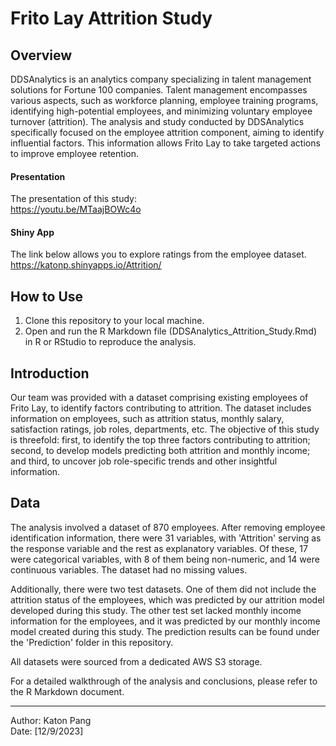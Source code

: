 # Frito Lay Attrition Study

## Overview

DDSAnalytics is an analytics company specializing in talent management solutions for Fortune 100 companies. Talent management encompasses various aspects, such as workforce planning, employee training programs, identifying high-potential employees, and minimizing voluntary employee turnover (attrition). The analysis and study conducted by DDSAnalytics specifically focused on the employee attrition component, aiming to identify influential factors. This information allows Frito Lay to take targeted actions to improve employee retention.

#### Presentation
The presentation of this study:   
https://youtu.be/MTaajBOWc4o   

#### Shiny App
The link below allows you to explore ratings from the employee dataset.  
https://katonp.shinyapps.io/Attrition/  

## How to Use

1. Clone this repository to your local machine.  
2. Open and run the R Markdown file (DDSAnalytics_Attrition_Study.Rmd) in R or RStudio to reproduce the analysis.  

## Introduction

Our team was provided with a dataset comprising existing employees of Frito Lay, to identify factors contributing to attrition. The dataset includes information on employees, such as attrition status, monthly salary, satisfaction ratings, job roles, departments, etc. The objective of this study is threefold: first, to identify the top three factors contributing to attrition; second, to develop models predicting both attrition and monthly income; and third, to uncover job role-specific trends and other insightful information.  

## Data

The analysis involved a dataset of 870 employees. After removing employee identification information, there were 31 variables, with 'Attrition' serving as the response variable and the rest as explanatory variables. Of these, 17 were categorical variables, with 8 of them being non-numeric, and 14 were continuous variables. The dataset had no missing values.  

Additionally, there were two test datasets. One of them did not include the attrition status of the employees, which was predicted by our attrition model developed during this study. The other test set lacked monthly income information for the employees, and it was predicted by our monthly income model created during this study. The prediction results can be found under the 'Prediction' folder in this repository.  

All datasets were sourced from a dedicated AWS S3 storage.  

For a detailed walkthrough of the analysis and conclusions, please refer to the R Markdown document.  

---  
Author: Katon Pang  
Date: [12/9/2023]  
